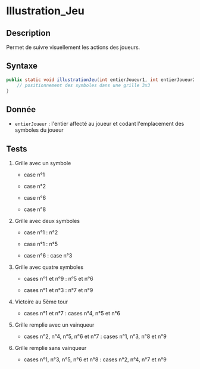 # Illustration_Jeu

## Description

Permet de suivre visuellement les actions des joueurs.

## Syntaxe

```java
public static void illustrationJeu(int entierJoueur1, int entierJoueur2){
    // positionnement des symboles dans une grille 3x3
}
```

## Donnée

- `entierJoueur` : l'entier affecté au joueur et codant l'emplacement des symboles du joueur

## Tests

1. Grille avec un symbole
   
   - case n°1
   
   - case n°2
   
   - case n°6
   
   - case n°8

2. Grille avec deux symboles
   
   - case n°1 : n°2
   
   - case n°1 : n°5
   
   - case n°6 : case n°3

3. Grille avec quatre symboles
   
   - cases n°1 et n°9 : n°5 et n°6
   
   - cases n°1 et n°3 : n°7 et n°9

4. Victoire au 5ème tour
   
   - cases n°1 et n°7 : cases n°4, n°5 et n°6

5. Grille remplie avec un vainqueur 
   
   - cases n°2, n°4, n°5, n°6 et n°7 : cases n°1, n°3, n°8 et n°9

6. Grille remplie sans vainqueur
   
   - cases n°1, n°3, n°5, n°6 et n°8 : cases n°2, n°4, n°7 et n°9

